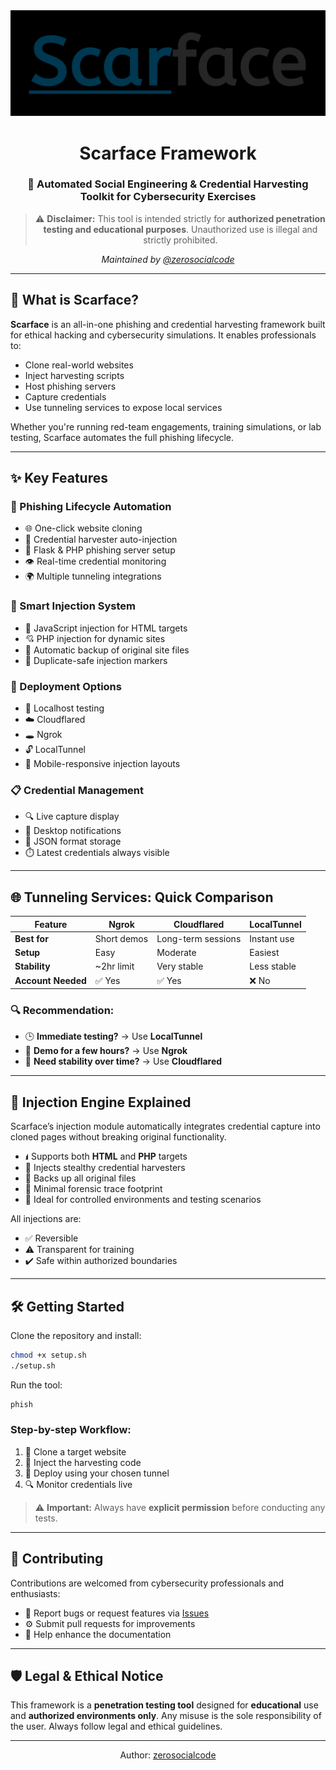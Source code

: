 <div align="center">
  <img src="https://raw.githubusercontent.com/zerosocialcode/Scarface/refs/heads/main/images/logo.png" alt="Scarface Logo" width="600"/>

  <h1>Scarface Framework</h1>
  <h3>🎯 Automated Social Engineering & Credential Harvesting Toolkit for Cybersecurity Exercises</h3>

> ⚠️ **Disclaimer:** This tool is intended strictly for **authorized penetration testing and educational purposes**. Unauthorized use is illegal and strictly prohibited.

*Maintained by [@zerosocialcode](https://github.com/zerosocialcode)*

</div>

---

## 🚀 What is Scarface?

**Scarface** is an all-in-one phishing and credential harvesting framework built for ethical hacking and cybersecurity simulations. It enables professionals to:

* Clone real-world websites
* Inject harvesting scripts
* Host phishing servers
* Capture credentials
* Use tunneling services to expose local services

Whether you're running red-team engagements, training simulations, or lab testing, Scarface automates the full phishing lifecycle.

---

## ✨ Key Features

### 🔁 Phishing Lifecycle Automation

* 🌐 One-click website cloning
* 💉 Credential harvester auto-injection
* 🔧 Flask & PHP phishing server setup
* 👁️ Real-time credential monitoring
* 🌍 Multiple tunneling integrations

### 💉 Smart Injection System

* 🧠 JavaScript injection for HTML targets
* 💘 PHP injection for dynamic sites
* 📀 Automatic backup of original site files
* 🔐 Duplicate-safe injection markers

### 🚀 Deployment Options

* 🧪 Localhost testing
* ☁️ Cloudflared
* 🕳️ Ngrok
* 🔓 LocalTunnel
* 📱 Mobile-responsive injection layouts

### 📋 Credential Management

* 🔍 Live capture display
* 🔔 Desktop notifications
* 📁 JSON format storage
* ⏱️ Latest credentials always visible

---

## 🌐 Tunneling Services: Quick Comparison

| Feature            | **Ngrok**   | **Cloudflared**    | **LocalTunnel** |
| ------------------ | ----------- | ------------------ | --------------- |
| **Best for**       | Short demos | Long-term sessions | Instant use     |
| **Setup**          | Easy        | Moderate           | Easiest         |
| **Stability**      | \~2hr limit | Very stable        | Less stable     |
| **Account Needed** | ✅ Yes       | ✅ Yes              | ❌ No            |

### 🔍 Recommendation:

* 🕒 **Immediate testing?** → Use **LocalTunnel**
* 👥 **Demo for a few hours?** → Use **Ngrok**
* 🧱 **Need stability over time?** → Use **Cloudflared**
---

## 💉 Injection Engine Explained

Scarface’s injection module automatically integrates credential capture into cloned pages without breaking original functionality.

* 🖠️ Supports both **HTML** and **PHP** targets
* 🔐 Injects stealthy credential harvesters
* 🔁 Backs up all original files
* 🧼 Minimal forensic trace footprint
* 🧪 Ideal for controlled environments and testing scenarios

All injections are:

* ✅ Reversible
* ⚠️ Transparent for training
* ✔️ Safe within authorized boundaries

---

## 🛠️ Getting Started

Clone the repository and install:

```bash
chmod +x setup.sh
./setup.sh
```

Run the tool:

```bash
phish
```

### Step-by-step Workflow:

1. 🧲 Clone a target website
2. 💉 Inject the harvesting code
3. 🚀 Deploy using your chosen tunnel
4. 🔍 Monitor credentials live

> ⚠️ **Important:** Always have **explicit permission** before conducting any tests.

---

## 🤝 Contributing

Contributions are welcomed from cybersecurity professionals and enthusiasts:

* 🐞 Report bugs or request features via [Issues](https://github.com/zerosocialcode/Scarface/issues)
* ⚙️ Submit pull requests for improvements
* 📘 Help enhance the documentation

---

## 🛡️ Legal & Ethical Notice

This framework is a **penetration testing tool** designed for **educational** use and **authorized environments only**.
Any misuse is the sole responsibility of the user. Always follow legal and ethical guidelines.

---

<div align="center">
  Author: <a href="https://github.com/zerosocialcode">zerosocialcode</a>
</div>
